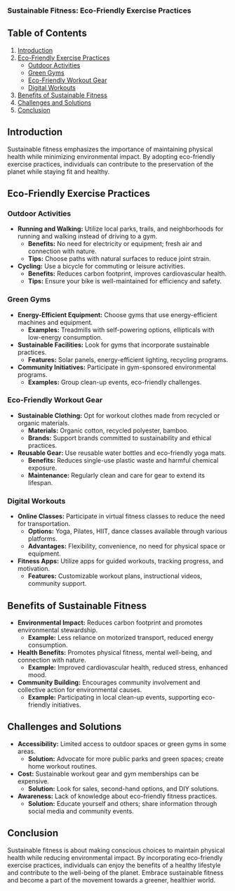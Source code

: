 ### Sustainable Fitness: Eco-Friendly Exercise Practices

## Table of Contents

1. [Introduction](#introduction)
2. [Eco-Friendly Exercise Practices](#eco-friendly-exercise-practices)
    - [Outdoor Activities](#outdoor-activities)
    - [Green Gyms](#green-gyms)
    - [Eco-Friendly Workout Gear](#eco-friendly-workout-gear)
    - [Digital Workouts](#digital-workouts)
3. [Benefits of Sustainable Fitness](#benefits-of-sustainable-fitness)
4. [Challenges and Solutions](#challenges-and-solutions)
5. [Conclusion](#conclusion)

## Introduction

Sustainable fitness emphasizes the importance of maintaining physical health while minimizing environmental impact. By adopting eco-friendly exercise practices, individuals can contribute to the preservation of the planet while staying fit and healthy.

## Eco-Friendly Exercise Practices

### Outdoor Activities
- **Running and Walking:** Utilize local parks, trails, and neighborhoods for running and walking instead of driving to a gym.
    - **Benefits:** No need for electricity or equipment; fresh air and connection with nature.
    - **Tips:** Choose paths with natural surfaces to reduce joint strain.
- **Cycling:** Use a bicycle for commuting or leisure activities.
    - **Benefits:** Reduces carbon footprint, improves cardiovascular health.
    - **Tips:** Ensure your bike is well-maintained for efficiency and safety.

### Green Gyms
- **Energy-Efficient Equipment:** Choose gyms that use energy-efficient machines and equipment.
    - **Examples:** Treadmills with self-powering options, ellipticals with low-energy consumption.
- **Sustainable Facilities:** Look for gyms that incorporate sustainable practices.
    - **Features:** Solar panels, energy-efficient lighting, recycling programs.
- **Community Initiatives:** Participate in gym-sponsored environmental programs.
    - **Examples:** Group clean-up events, eco-friendly challenges.

### Eco-Friendly Workout Gear
- **Sustainable Clothing:** Opt for workout clothes made from recycled or organic materials.
    - **Materials:** Organic cotton, recycled polyester, bamboo.
    - **Brands:** Support brands committed to sustainability and ethical practices.
- **Reusable Gear:** Use reusable water bottles and eco-friendly yoga mats.
    - **Benefits:** Reduces single-use plastic waste and harmful chemical exposure.
    - **Maintenance:** Regularly clean and care for gear to extend its lifespan.

### Digital Workouts
- **Online Classes:** Participate in virtual fitness classes to reduce the need for transportation.
    - **Options:** Yoga, Pilates, HIIT, dance classes available through various platforms.
    - **Advantages:** Flexibility, convenience, no need for physical space or equipment.
- **Fitness Apps:** Utilize apps for guided workouts, tracking progress, and motivation.
    - **Features:** Customizable workout plans, instructional videos, community support.

## Benefits of Sustainable Fitness
- **Environmental Impact:** Reduces carbon footprint and promotes environmental stewardship.
    - **Example:** Less reliance on motorized transport, reduced energy consumption.
- **Health Benefits:** Promotes physical fitness, mental well-being, and connection with nature.
    - **Example:** Improved cardiovascular health, reduced stress, enhanced mood.
- **Community Building:** Encourages community involvement and collective action for environmental causes.
    - **Example:** Participating in local clean-up events, supporting eco-friendly initiatives.

## Challenges and Solutions
- **Accessibility:** Limited access to outdoor spaces or green gyms in some areas.
    - **Solution:** Advocate for more public parks and green spaces; create home workout routines.
- **Cost:** Sustainable workout gear and gym memberships can be expensive.
    - **Solution:** Look for sales, second-hand options, and DIY solutions.
- **Awareness:** Lack of knowledge about eco-friendly fitness practices.
    - **Solution:** Educate yourself and others; share information through social media and community events.

## Conclusion
Sustainable fitness is about making conscious choices to maintain physical health while reducing environmental impact. By incorporating eco-friendly exercise practices, individuals can enjoy the benefits of a healthy lifestyle and contribute to the well-being of the planet. Embrace sustainable fitness and become a part of the movement towards a greener, healthier world.
